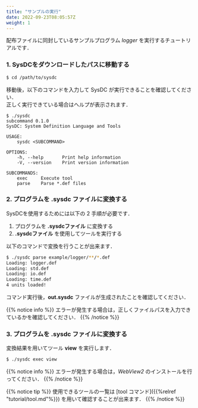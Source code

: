 ```yaml
---
title: "サンプルの実行"
date: 2022-09-23T08:05:57Z
weight: 1
---
```


配布ファイルに同封しているサンプルプログラム *logger* を実行するチュートリアルです．

### 1. SysDCをダウンロードしたパスに移動する

```sh
$ cd /path/to/sysdc
```

移動後，以下のコマンドを入力して SysDC が実行できることを確認してください．  
正しく実行できている場合はヘルプが表示されます．

```text
$ ./sysdc
subcommand 0.1.0
SysDC: System Definition Language and Tools

USAGE:
    sysdc <SUBCOMMAND>

OPTIONS:
    -h, --help       Print help information
    -V, --version    Print version information

SUBCOMMANDS:
    exec     Execute tool
    parse    Parse *.def files
```

### 2. プログラムを .sysdc ファイルに変換する

SysDCを使用するためには以下の 2 手順が必要です．

1. プログラムを **.sysdcファイル** に変換する
2. **.sysdcファイル** を使用してツールを実行する

以下のコマンドで変換を行うことが出来ます．

```sh
$ ./sysdc parse example/logger/**/*.def
Loading: logger.def
Loading: std.def
Loading: io.def
Loading: time.def
4 units loaded!
```

コマンド実行後，**out.sysdc** ファイルが生成されたことを確認してください．

{{% notice info %}}
エラーが発生する場合は，正しくファイルパスを入力できているかを確認してください．
{{% /notice %}}

### 3. プログラムを .sysdc ファイルに変換する

変換結果を用いてツール **view** を実行します．  

```sh
$ ./sysdc exec view
```

{{% notice info %}}
エラーが発生する場合は，*WebView2* のインストールを行ってください．
{{% /notice %}}

{{% notice tip %}}
使用できるツールの一覧は [tool コマンド]({{%relref "tutorial/tool.md"%}}) を用いて確認することが出来ます．
{{% /notice %}}
